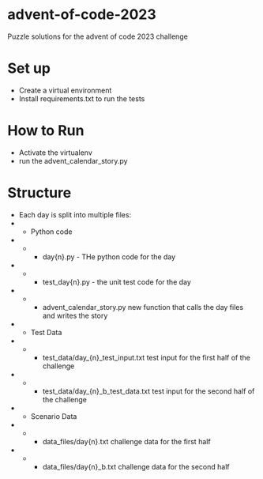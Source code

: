 # advent-of-code-2023
Puzzle solutions for the advent of code 2023 challenge


# Set up
- Create a virtual environment
- Install requirements.txt to run the tests

# How to Run
- Activate the virtualenv
- run the advent_calendar_story.py

# Structure
- Each day is split into multiple files:
- - Python code
- - - day{n}.py - THe python code for the day
- - - test_day{n}.py - the unit test code for the day
- - - advent_calendar_story.py new function that calls the day files and writes the story
- - Test Data
- - - test_data/day_{n}_test_input.txt test input for the first half of the challenge
- - - test_data/day_{n}_b_test_data.txt test input for the second half of the challenge
- - Scenario Data
- - - data_files/day{n}.txt challenge data for the first half
- - - data_files/day{n}_b.txt challenge data for the second half


